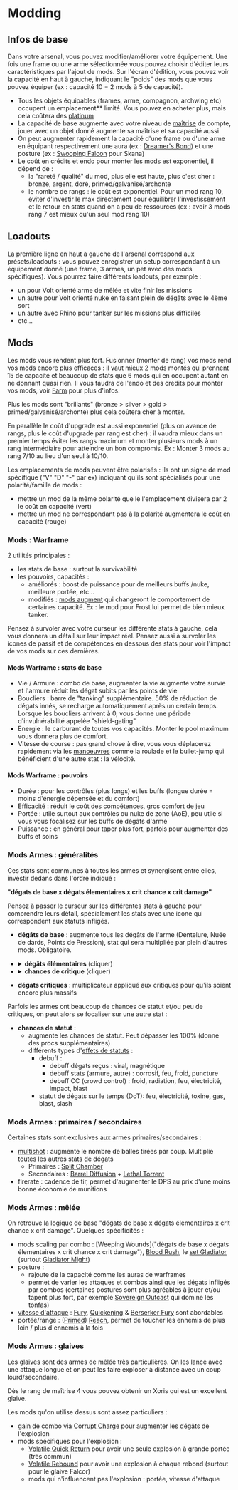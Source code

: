 
# Modding


## Infos de base

Dans votre arsenal, vous pouvez modifier/améliorer votre équipement.
Une fois une frame ou une arme sélectionnée vous pouvez choisir d'éditer leurs caractéristiques par l'ajout de mods.
Sur l'écran d'édition, vous pouvez voir la capacité en haut à gauche, indiquant le "poids" des mods que vous pouvez équiper (ex : capacité 10 = 2 mods à 5 de capacité).
   - Tous les objets équipables (frames, arme, compagnon, archwing etc) occupent un emplacement** limité. Vous pouvez en acheter plus, mais cela coûtera des [platinum](#plats)
   - La capacité de base augmente avec votre niveau de [maîtrise](#maîtrise--mastery-rank) de compte, jouer avec un objet donné augmente sa maîtrise et sa capacité aussi
   - On peut augmenter rapidement la capacité d'une frame ou d'une arme en équipant respectivement une aura (ex : [Dreamer's Bond]()) et une posture (ex : [Swooping Falcon](https://wiki.warframe.com/w/Swooping_Falcon) pour Skana)
   - Le coût en crédits et endo pour monter les mods est exponentiel, il dépend de :
     - la "rareté / qualité" du mod, plus elle est haute, plus c'est cher : bronze, argent, doré, primed/galvanisé/archonte
     - le nombre de rangs : le coût est exponentiel. Pour un mod rang 10, éviter d'investir le max directement pour équilibrer l'investissement et le retour en stats quand on a peu de ressources (ex : avoir 3 mods rang 7 est mieux qu'un seul mod rang 10)


## Loadouts

La première ligne en haut à gauche de l'arsenal correspond aux présets/loadouts : vous pouvez enregistrer un setup correspondant à un équipement donné (une frame, 3 armes, un pet avec des mods spécifiques).
Vous pourrez faire différents loadouts, par exemple :
  - un pour Volt orienté arme de mêlée et vite finir les missions
  - un autre pour Volt orienté nuke en faisant plein de dégâts avec le 4ème sort
  - un autre avec Rhino pour tanker sur les missions plus difficiles
  - etc...

## Mods

Les mods vous rendent plus fort.
Fusionner (monter de rang) vos mods rend vos mods encore plus efficaces : il vaut mieux 2 mods montés qui prennent 15 de capacité et beaucoup de stats que 6 mods qui en occupent autant en ne donnant quasi rien.
Il vous faudra de l'endo et des crédits pour monter vos mods, voir [Farm](#farm) pour plus d'infos.

Plus les mods sont "brillants" (bronze > silver > gold > primed/galvanisé/archonte) plus cela coûtera cher à monter.

En parallèle le coût d'upgrade est aussi exponentiel (plus on avance de rangs, plus le coût d'upgrade par rang est cher) : il vaudra mieux dans un premier temps éviter les rangs maximum et monter plusieurs mods à un rang intermédiaire pour atteindre un bon compromis. Ex : Monter 3 mods au rang 7/10 au lieu d'un seul à 10/10.

Les emplacements de mods peuvent être polarisés : ils ont un signe de mod spécifique ("V" "D" "-" par ex) indiquant qu'ils sont spécialisés pour une polarité/famille de mods :
  - mettre un mod de la même polarité que le l'emplacement divisera par 2 le coût en capacité (vert)
  - mettre un mod ne correspondant pas à la polarité augmentera le coût en capacité (rouge)

### Mods : Warframe

2 utilités principales :
- les stats de base : surtout la survivabilité
- les pouvoirs, capacités :
  - améliorés : boost de puissance pour de meilleurs buffs /nuke, meilleure portée, etc...
  - modifiés : [mods augment]() qui changeront le comportement de certaines capacité. Ex : le mod []() pour Frost lui permet de bien mieux tanker.


Pensez à survoler avec votre curseur les différente stats à gauche, cela vous donnera un détail sur leur impact réel.
Pensez aussi à survoler les icones de passif et de compétences en dessous des stats pour voir l'impact de vos mods sur ces dernières.

#### Mods Warframe : stats de base

- Vie / Armure : combo de base, augmenter la vie augmente votre survie et l'armure réduit les dégat subits par les points de vie
- Boucliers : barre de "tanking" supplémentaire. 50% de réduction de dégats innés, se recharge automatiquement après un certain temps. Lorsque les boucliers arrivent à 0, vous donne une période d'invulnérabilité appelée "shield-gating"
- Energie : le carburant de toutes vos capacités. Monter le pool maximum vous donnera plus de comfort.
- Vitesse de course : pas grand chose à dire, vous vous déplacerez rapidement via les [manoeuvres]() comme la roulade et le bullet-jump qui bénéficient d'une autre stat : la vélocité.

#### Mods Warframe : pouvoirs

- Durée : pour les contrôles (plus longs) et les buffs (longue durée = moins d'énergie dépensée et du comfort)
- Efficacité : réduit le coût des compétences, gros comfort de jeu
- Portée : utile surtout aux contrôles ou nuke de zone (AoE), peu utile si vous vous focalisez sur les buffs de dégâts d'arme
- Puissance : en général pour taper plus fort, parfois pour augmenter des buffs et soins

### Mods Armes : généralités
Ces stats sont communes à toutes les armes et synergisent entre elles, investir dedans dans l'ordre indiqué : 

**"dégats de base x dégats élementaires x crit chance x crit damage"**

Pensez à passer le curseur sur les différentes stats à gauche pour comprendre leurs détail, spécialement les stats avec une icone qui correspondent aux statuts infligés.

- **dégâts de base** : augmente tous les dégâts de l'arme (Dentelure, Nuée de dards, Points de Pression), stat qui sera multipliée par plein d'autres mods. Obligatoire.

- <details><summary><b>dégâts élémentaires</b> (cliquer)</summary>
  
   - multiplient les dégâts de base
   - mettre deux statuts ensemble les fusionnent pour donner un statut combiné
   - le jeu lit les cases de mods de gauche à droite et de haut en bas comme un livre : arranger les mods dans cet ordre pour avoir les combinaisons voulues
      - exemple 1 : l'ordre "toxine + électricité + feu" donnera "**corrosif (tox + elec) + feu**"
      - exemple 2 : l'ordre "feu + toxine + électricité" donnera "**gas (feu + tox) + électricité**"
   - les ennemis ont [différentes résistances](https://wiki.warframe.com/w/Damage#Overview_Table) positives / négatives au dégats, ex :
     - le [corrosif](https://wiki.warframe.com/w/Damage/Corrosive_Damage) (toxine + électricité) inflige +50% de dmg sur les grineers
     - la [toxine](https://wiki.warframe.com/w/Damage/Toxin_Damage) ignore les boucliers et attaque directement la vie. Très efficace sur les corpus qui ont peu de vie et plein de boucliers.
   - donnent accès à des éléments ayant parfois des effets importants pour les dégats :
      - [viral](https://wiki.warframe.com/w/Damage/Viral_Damage) (toxine + froid) : augmente de 100 à 325% les dégats sur les points de vie (10 stacks max par cible pour effet max)
      - [magnetique](https://wiki.warframe.com/w/Damage/Magnetic_Damage) (froid + électricité) : augmente de 100 à 325% les dégats sur les boucliers et l'overguard (eximus, thrax), 10 stacks
      - [corrosif](https://wiki.warframe.com/w/Damage/Corrosive_Damage) (toxine + électricité) : réduit l'armure ennemie de 26 à 80% à 10 stacks. Possibilité plus tard d'augmenter les stacks via [archon shards](https://wiki.warframe.com/w/Archon_Shard)
      - [feu](https://wiki.warframe.com/w/Damage/Heat_Damage) : inflige des dégats sur le temps par stack + réduit l'armure de 15 à 50% (effet max après 5s de brûlure). Pas de maximum de stacks, augmente tant qu'on en applique
  
- <details><summary><b>chances de critique</b> (cliquer)</summary>

   - augmente les chances de [coup critique](https://wiki.warframe.com/w/Critical_Hit) multipliant dégats de base et élémentaires
   - peut dépasser les 100% pour des gros crits (orange) voire super crits (rouge+). On parle de "tiers" de crits.
   - les mods augmentent les stats de crit de base de l'arme. Une arme avec peu de crit (moins de 20% environ) bénéficie peu des mods de crit
  
- **dégats critiques** : multiplicateur appliqué aux critiques pour qu'ils soient encore plus massifs

</details></details>
  
Parfois les armes ont beaucoup de chances de statut et/ou peu de critiques, on peut alors se focaliser sur une autre stat :
- **chances de statut** :
  - augmente les chances de statut. Peut dépasser les 100% (donne des procs supplémentaires)
  - différents types d'[effets de statuts](https://wiki.warframe.com/w/Status_Effect) :
     - debuff :
       - debuff dégats reçus : viral, magnétique
       - debuff stats (armure, autre) : corrosif, feu, froid, puncture
       - debuff CC (crowd control) : froid, radiation, feu, électricité, impact, blast
     - statut de dégats sur le temps (DoT): feu, électricité, toxine, gas, blast, slash

### Mods Armes : primaires / secondaires

Certaines stats sont exclusives aux armes primaires/secondaires :
- [multishot](https://wiki.warframe.com/w/Multishot) : augmente le nombre de balles tirées par coup. Multiplie toutes les autres stats de dégats
  - Primaires : [Split Chamber](https://wiki.warframe.com/w/Split_Chamber)
  - Secondaires : [Barrel Diffusion](https://wiki.warframe.com/w/Barrel_Diffusion) + [Lethal Torrent](https://wiki.warframe.com/w/Lethal_Torrent)
- firerate : cadence de tir, permet d'augmenter le DPS au prix d'une moins bonne économie de munitions



### Mods Armes : mêlée
On retrouve la logique de base "dégats de base x dégats élementaires x crit chance x crit damage".
Quelques spécificités :
- mods scaling par combo : [Weeping Wounds]("dégats de base x dégats élementaires x crit chance x crit damage"), [Blood Rush](https://wiki.warframe.com/w/Blood_Rush), le [set Gladiator](https://wiki.warframe.com/w/Gladiator_Set) (surtout [Gladiator Might](https://wiki.warframe.com/w/Gladiator_Might))
- posture : 
  - rajoute de la capacité comme les auras de warframes
  - permet de varier les attaques et combos ainsi que les dégats infligés par combos (certaines postures sont plus agréables à jouer et/ou tapent plus fort, par exemple [Sovereign Outcast](https://wiki.warframe.com/w/Sovereign_Outcast) qui domine les tonfas)
- [vitesse d'attaque](https://wiki.warframe.com/w/Attack_Speed) : [Fury](https://wiki.warframe.com/w/Fury), [Quickening](https://wiki.warframe.com/w/Quickening) & [Berserker Fury](https://wiki.warframe.com/w/Berserker_Fury) sont abordables
- portée/range : ([Primed](https://wiki.warframe.com/w/Primed_Reach)) [Reach](https://wiki.warframe.com/w/Reach), permet de toucher les ennemis de plus loin / plus d'ennemis à la fois

### Mods Armes : glaives
Les [glaives](https://wiki.warframe.com/w/Category:Glaive) sont des armes de mêlée très particulières.
On les lance avec une attaque longue et on peut les faire exploser à distance avec un coup lourd/secondaire.

Dès le rang de maîtrise 4 vous pouvez obtenir un Xoris qui est un excellent glaive.

Les mods qu'on utilise dessus sont assez particuliers :
- gain de combo via [Corrupt Charge](https://wiki.warframe.com/w/Corrupt_Charge) pour augmenter les dégâts de l'explosion
- mods spécifiques pour l'explosion :
   - [Volatile Quick Return](https://wiki.warframe.com/w/Volatile_Quick_Return) pour avoir une seule explosion à grande portée (très commun)
   - [Volatile Rebound](https://wiki.warframe.com/w/Volatile_Rebound) pour avoir une explosion à chaque rebond (surtout pour le glaive Falcor)
   - mods qui n'influencent pas l'explosion : portée, vitesse d'attaque
